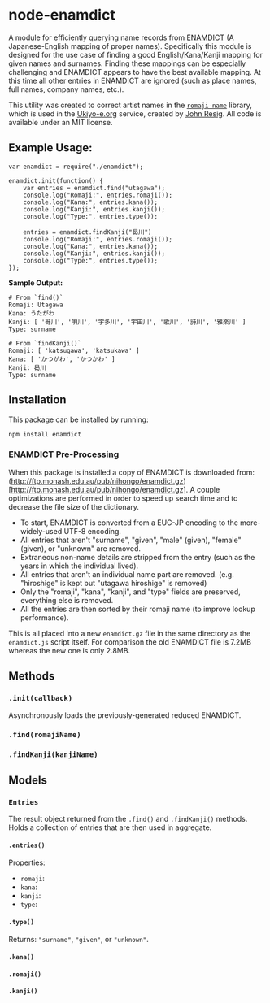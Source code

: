 node-enamdict
=============

A module for efficiently querying name records from [ENAMDICT](http://www.csse.monash.edu.au/~jwb/enamdict_doc.html) (A Japanese-English mapping of proper names). Specifically this module is designed for the use case of finding a good English/Kana/Kanji mapping for given names and surnames. Finding these mappings can be especially challenging and ENAMDICT appears to have the best available mapping. At this time all other entries in ENAMDICT are ignored (such as place names, full names, company names, etc.).

This utility was created to correct artist names in the [`romaji-name`](https://www.npmjs.org/package/romaji-name) library, which is used in the [Ukiyo-e.org](http://ukiyo-e.org/) service, created by [John Resig](http://ejohn.org/). All code is available under an MIT license.

## Example Usage:

    var enamdict = require("./enamdict");
    
    enamdict.init(function() {
        var entries = enamdict.find("utagawa");
        console.log("Romaji:", entries.romaji());
        console.log("Kana:", entries.kana());
        console.log("Kanji:", entries.kanji());
        console.log("Type:", entries.type());
        
        entries = enamdict.findKanji("曷川")
        console.log("Romaji:", entries.romaji());
        console.log("Kana:", entries.kana());
        console.log("Kanji:", entries.kanji());
        console.log("Type:", entries.type());
    });

**Sample Output:**

    # From `find()`
    Romaji: Utagawa
    Kana: うたがわ
    Kanji: [ '哥川', '唄川', '宇多川', '宇田川', '歌川', '詩川', '雅楽川' ]
    Type: surname

    # From `findKanji()`
    Romaji: [ 'katsugawa', 'katsukawa' ]
    Kana: [ 'かつがわ', 'かつかわ' ]
    Kanji: 曷川
    Type: surname

## Installation

This package can be installed by running:

    npm install enamdict

### ENAMDICT Pre-Processing

When this package is installed a copy of ENAMDICT is downloaded from: (http://ftp.monash.edu.au/pub/nihongo/enamdict.gz)[http://ftp.monash.edu.au/pub/nihongo/enamdict.gz]. A couple optimizations are performed in order to speed up search time and to decrease the file size of the dictionary.

* To start, ENAMDICT is converted from a EUC-JP encoding to the more-widely-used UTF-8 encoding.
* All entries that aren't "surname", "given", "male" (given), "female" (given), or "unknown" are removed.
* Extraneous non-name details are stripped from the entry (such as the years in which the individual lived).
* All entries that aren't an individual name part are removed. (e.g. "hiroshige" is kept but "utagawa hiroshige" is removed)
* Only the "romaji", "kana", "kanji", and "type" fields are preserved, everything else is removed.
* All the entries are then sorted by their romaji name (to improve lookup performance).

This is all placed into a new `enamdict.gz` file in the same directory as the `enamdict.js` script itself. For comparison the old ENAMDICT file is 7.2MB whereas the new one is only 2.8MB.

## Methods

### `.init(callback)`

Asynchronously loads the previously-generated reduced ENAMDICT.

### `.find(romajiName)`

### `.findKanji(kanjiName)`

## Models

### `Entries`

The result object returned from the `.find()` and `.findKanji()` methods. Holds a collection of entries that are then used in aggregate.

#### `.entries()`

Properties:

* `romaji`:
* `kana`:
* `kanji`:
* `type`:

#### `.type()`

Returns: `"surname"`, `"given"`, or `"unknown"`.

#### `.kana()`
#### `.romaji()`
#### `.kanji()`